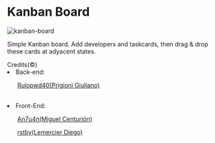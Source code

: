# Kanban Board
![kanban-board](https://github.com/Rulopwd40/ProjectKanban/assets/132413917/45e3d9fd-fd56-40cd-81fb-57b37daec755)

<p style=""> Simple Kanban board. Add developers and taskcards, then drag & drop these cards at adyacent states.</p>
<div style="display:flex; aling-content:center">Credits(©)</div>
<li>Back-end:</li>
<ul>
  <a href="https://github.com/Rulopwd40" alt="">Rulopwd40(Prigioni Giuliano)</a></ul>
<br>
<li>Front-End:</li>
<ul>
  <a href="https://github.com/An7u4n" alt="">An7u4n(Miguel Centurión)</a>
 </ul>
<ul>
  <a href="https://github.com/rstby1" alt="">rstby(Lemercier Diego)</a>
 </ul>
